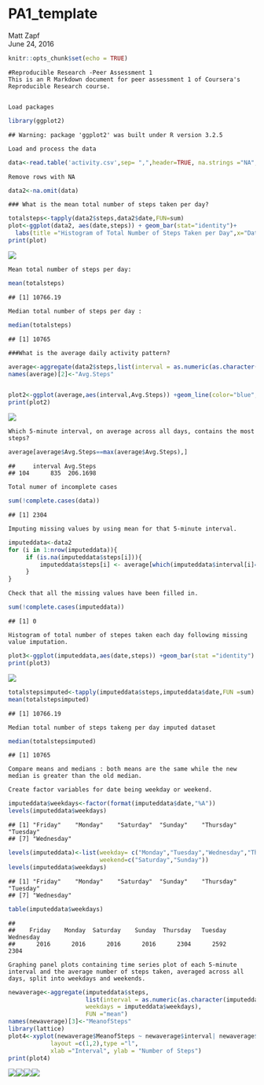 # PA1_template
Matt Zapf  
June 24, 2016  


```r
knitr::opts_chunk$set(echo = TRUE)
```

```
#Reproducible Research -Peer Assessment 1
This is an R Markdown document for peer assessment 1 of Coursera's Reproducible Research course.


Load packages
```


```r
library(ggplot2)
```

```
## Warning: package 'ggplot2' was built under R version 3.2.5
```
```
Load and process the data
```

```r
data<-read.table('activity.csv',sep= ",",header=TRUE, na.strings ="NA", colClasses = c('integer','Date','factor'))
```
```
Remove rows with NA
```

```r
data2<-na.omit(data)
```
```
### What is the mean total number of steps taken per day?
```

```r
totalsteps<-tapply(data2$steps,data2$date,FUN=sum)
plot<-ggplot(data2, aes(date,steps)) + geom_bar(stat="identity")+
  labs(title ="Histogram of Total Number of Steps Taken per Day",x="Date", y ="Total Number of Steps")
print(plot)
```

![](figure/data2-1.pngdata2-1.png)<!-- -->
```
Mean total number of steps per day:
```


```r
mean(totalsteps)
```

```
## [1] 10766.19
```
```
Median total number of steps per day :
```

```r
median(totalsteps)
```

```
## [1] 10765
```
```
###What is the average daily activity pattern?
```

```r
average<-aggregate(data2$steps,list(interval = as.numeric(as.character(data2$interval))), FUN = "mean")
names(average)[2]<-"Avg.Steps"


plot2<-ggplot(average,aes(interval,Avg.Steps)) +geom_line(color="blue", size = 0.7) + labs(title = "Time Series Plot of the 5-minute Intervals", x=" 5-minute intervals",y="Average Number of Steps Taken")
print(plot2)
```

![](figure/data2average-1.pngdata2average-1.png)<!-- -->
```
Which 5-minute interval, on average across all days, contains the most steps?
```

```r
average[average$Avg.Steps==max(average$Avg.Steps),]
```

```
##     interval Avg.Steps
## 104      835  206.1698
```
```
Total numer of incomplete cases
```

```r
sum(!complete.cases(data))
```

```
## [1] 2304
```
```
Imputing missing values by using mean for that 5-minute interval.
```

```r
imputeddata<-data2
for (i in 1:nrow(imputeddata)){
     if (is.na(imputeddata$steps[i])){
         imputeddata$steps[i] <- average[which(imputeddata$interval[i]== average$interval),]$Avg.Steps
     }
}
```
```
Check that all the missing values have been filled in.
```


```r
sum(!complete.cases(imputeddata))
```

```
## [1] 0
```
```
Histogram of total number of stepes taken each day following missing value imputation.
````

```r
plot3<-ggplot(imputeddata,aes(date,steps)) +geom_bar(stat ="identity") + labs(title ="Histogram of Total Number of Steps Taken Each Day (Imputed Data)",x ="Date",y="Total Number of Steps")
print(plot3)
```

![](PA1_template_files/figure-html/imputeddataplot-1.png)<!-- -->

```r
totalstepsimputed<-tapply(imputeddata$steps,imputeddata$date,FUN =sum)
mean(totalstepsimputed)
```

```
## [1] 10766.19
```
```
Median total number of steps takeng per day imputed dataset
```

```r
median(totalstepsimputed)
```

```
## [1] 10765
```
```
Compare means and medians : both means are the same while the new median is greater than the old median.

Create factor variables for date being weekday or weekend.
```

```r
imputeddata$weekdays<-factor(format(imputeddata$date,"%A"))
levels(imputeddata$weekdays)
```

```
## [1] "Friday"    "Monday"    "Saturday"  "Sunday"    "Thursday"  "Tuesday"  
## [7] "Wednesday"
```


```r
levels(imputeddata)<-list(weekday= c("Monday","Tuesday","Wednesday","Thursday","Friday"),
                          weekend=c("Saturday","Sunday"))
levels(imputeddata$weekdays)
```

```
## [1] "Friday"    "Monday"    "Saturday"  "Sunday"    "Thursday"  "Tuesday"  
## [7] "Wednesday"
```

```r
table(imputeddata$weekdays)
```

```
## 
##    Friday    Monday  Saturday    Sunday  Thursday   Tuesday Wednesday 
##      2016      2016      2016      2016      2304      2592      2304
```
```
Graphing panel plots containing time series plot of each 5-minute interval and the average number of steps taken, averaged across all days, split into weekdays and weekends.
```

```r
newaverage<-aggregate(imputeddata$steps,
                      list(interval = as.numeric(as.character(imputeddata$interval)),
                      weekdays = imputeddata$weekdays),
                      FUN ="mean")
names(newaverage)[3]<-"MeanofSteps"
library(lattice)
plot4<-xyplot(newaverage$MeanofSteps ~ newaverage$interval| newaverage$weekdays,
            layout =c(1,2),type ="l",
            xlab ="Interval", ylab = "Number of Steps")
print(plot4)
```

![](PA1_template_files/figure-html/imputeddatanewaverage-1.png)<!-- -->![](PA1_template_files/figure-html/imputeddatanewaverage-2.png)<!-- -->![](PA1_template_files/figure-html/imputeddatanewaverage-3.png)<!-- -->![](PA1_template_files/figure-html/imputeddatanewaverage-4.png)<!-- -->


